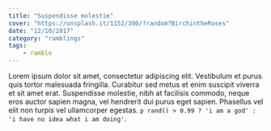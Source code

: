 ```yaml
---
title: "Suspendisse molestie"
cover: "https://unsplash.it/1152/300/?random?BirchintheRoses"
date: "12/10/2017"
category: "ramblings"
tags:
    - ramble
---
```


Lorem ipsum dolor sit amet, consectetur adipiscing elit. Vestibulum et purus quis tortor malesuada fringilla. Curabitur sed metus et enim suscipit viverra et sit amet erat. Suspendisse molestie, nibh at facilisis commodo, neque eros auctor sapien magna, vel hendrerit dui purus eget sapien. Phasellus vel elit non turpis vel ullamcorper egestas. `p rand() > 0.99 ? 'i am a god' : 'i have no idea what i am doing'`.
